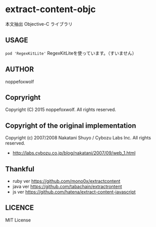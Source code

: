# extract-content-objc

本文抽出 Objective-C ライブラリ

## USAGE

`pod 'RegexKitLite'`
RegexKitLiteを使っています。（すいません）

## AUTHOR

noppefoxwolf

## Copryright

Copyright (C) 2015 noppefoxwolf. All rights reserved.

## Copyright of the original implementation

Copyright (c) 2007/2008 Nakatani Shuyo / Cybozu Labs Inc. All rights reserved.

- http://labs.cybozu.co.jp/blog/nakatani/2007/09/web_1.html

## Thankful
- ruby ver https://github.com/mono0x/extractcontent
- java ver https://github.com/tabachain/extractrontent
- js   ver https://github.com/hatena/extract-content-javascript

## LICENCE

MIT License
